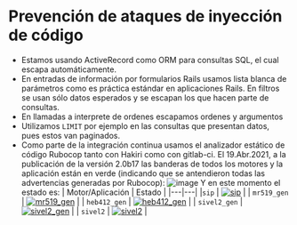 
# Prevención de ataques de inyección de código

* Estamos usando ActiveRecord como ORM para consultas SQL, el cual 
  escapa automáticamente.
* En entradas de información por formularios Rails usamos lista
  blanca de parámetros como es práctica estándar en aplicaciones
  Rails. En filtros se usan sólo datos esperados y se
  escapan los que hacen parte de consultas.
* En llamadas a interprete de ordenes escapamos ordenes y argumentos
* Utilizamos `LIMIT` por ejemplo en las consultas que presentan datos, pues 
  estos van paginados.
* Como parte de la integración continua usamos el analizador estático de código 
  Rubocop tanto con Hakiri como con gitlab-ci.  El 19.Abr.2021, a la publicación de la versión
  2.0b17 las banderas de todos los motores y la aplicación están en verde 
  (indicando que se antendieron todas las advertencias
  generadas por Rubocop):
  ![image](https://user-images.githubusercontent.com/701221/138012276-c091f7b1-cd15-4b65-b4a0-662e4dbc92b6.png)
  Y en este momento el estado es:
  | Motor/Aplicación | Estado |
  |---|---|
  |`sip` | [![sip](https://hakiri.io/github/pasosdeJesus/sip/master.svg)](https://hakiri.io/github/pasosdeJesus/sip/master)  |
  | `mr519_gen` | [![mr519_gen](https://hakiri.io/github/pasosdeJesus/mr519_gen/master.svg)](https://hakiri.io/github/pasosdeJesus/mr519_gen/master)  |
  | `heb412_gen` | [![heb412_gen](https://hakiri.io/github/pasosdeJesus/heb412_gen/master.svg)](https://hakiri.io/github/pasosdeJesus/heb412_gen/master) |
  | `sivel2_gen` | [![sivel2_gen](https://hakiri.io/github/pasosdeJesus/sivel2_gen/master.svg)](https://hakiri.io/github/pasosdeJesus/sivel2_gen/master) |
  | `sivel2` | [![sivel2](https://hakiri.io/github/pasosdeJesus/sivel2/master.svg)](https://hakiri.io/github/pasosdeJesus/sivel2/master) |

